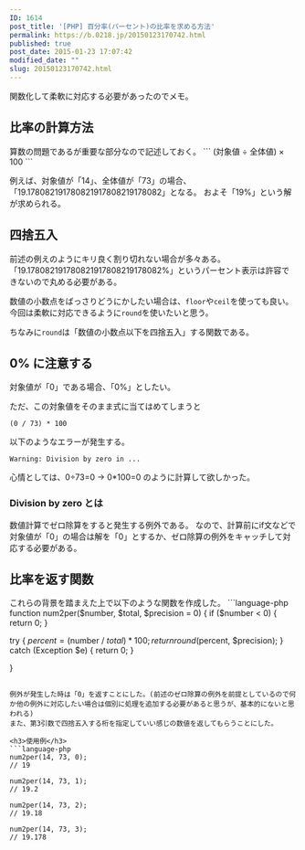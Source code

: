 ```yaml
---
ID: 1614
post_title: '[PHP] 百分率(パーセント)の比率を求める方法'
permalink: https://b.0218.jp/20150123170742.html
published: true
post_date: 2015-01-23 17:07:42
modified_date: ""
slug: 20150123170742.html
---
```

関数化して柔軟に対応する必要があったのでメモ。
<!--more-->
<h2>比率の計算方法</h2>
算数の問題であるが重要な部分なので記述しておく。
```
(対象値 ÷ 全体値) × 100
```

例えば、対象値が「14」、全体値が「73」の場合、「19.178082191780821917808219178082」となる。
およそ「19%」という解が求められる。

<h2>四捨五入</h2>
前述の例えのようにキリ良く割り切れない場合が多々ある。
「19.178082191780821917808219178082%」というパーセント表示は許容できないので丸める必要がある。

数値の小数点をばっさりどうにかしたい場合は、<code>floor</code>や<code>ceil</code>を使っても良い。
今回は柔軟に対応できるように<code>round</code>を使いたいと思う。

ちなみに<code>round</code>は「数値の小数点以下を四捨五入」する関数である。

<h2>0% に注意する</h2>
対象値が「0」である場合、「0%」としたい。

ただ、この対象値をそのまま式に当てはめてしまうと
```
(0 / 73) * 100
```
以下のようなエラーが発生する。
```
Warning: Division by zero in ...
```

心情としては、0÷73=0 → 0*100=0 のように計算して欲しかった。

<h3>Division by zero とは</h3>
数値計算でゼロ除算をすると発生する例外である。
なので、計算前にif文などで対象値が「0」の場合は解を「0」とするか、ゼロ除算の例外をキャッチして対応する必要がある。


<h2>比率を返す関数</h2>
これらの背景を踏まえた上で以下のような関数を作成した。
```language-php
function num2per($number, $total, $precision = 0) {
  if ($number &lt; 0) {
    return 0;
  }

  try {
    $percent = ($number / $total) * 100; 
    return round($percent, $precision);
  } catch (Exception $e) {
    return 0;
  }

}
```

例外が発生した時は「0」を返すことにした。(前述のゼロ除算の例外を前提としているので何か他の例外に対応したい場合は個別に処理を追加する必要があると思うが、基本的にないと思われる)
また、第3引数で四捨五入する桁を指定していい感じの数値を返してもらうことにした。

<h3>使用例</h3>
```language-php
num2per(14, 73, 0);
// 19

num2per(14, 73, 1);
// 19.2

num2per(14, 73, 2);
// 19.18

num2per(14, 73, 3);
// 19.178
```